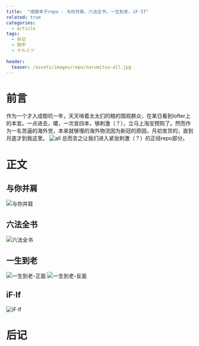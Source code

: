 ```yaml
---
title:  "成御本子repo - 与你并肩，六法全书，一生到老，iF·If"
related: true
categories: 
  - article
tags: 
  - 杂记
  - 简中
  - ナルミツ
  
header:
  teaser: /assets/images/repo/narumitsu-all.jpg
---
```


# 前言
作为一个才入成御坑一年，天天啃着太太们的粮的围观群众，在某日看到lofter上的本宣。一点进去，嚯，一次宣四本，够刺激（？），立马上淘宝预购了。然而作为一名苦逼的海外党，本来就够慢的海外物流因为新冠的原因，月初发货的，直到月底才到我这里。
![all](/assets/images/repo/all-unpacked.jpg)
总而言之让我们进入紧张刺激（？）的正经repo部分。
# 正文
## 与你并肩 
![与你并肩](/assets/images/repo/ynbj.jpg)

## 六法全书
![六法全书](/assets/images/repo/lfqs.jpg)

## 一生到老
![一生到老-正面](/assets/images/repo/ysdl1.jpg)
![一生到老-反面](/assets/images/repo/ysdl2.jpg)


## iF·If
![iF·If](/assets/images/repo/ifif.jpg)

# 后记

